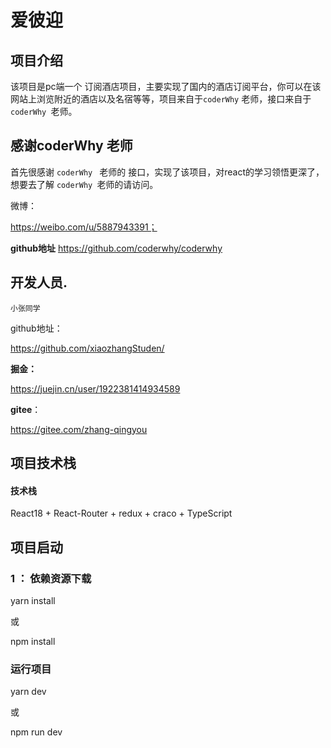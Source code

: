 # 爱彼迎

## 项目介绍

该项目是pc端一个 订阅酒店项目，主要实现了国内的酒店订阅平台，你可以在该网站上浏览附近的酒店以及名宿等等，项目来自于`coderWhy` 老师，接口来自于`coderWhy `老师。

## 感谢coderWhy 老师

首先很感谢 `coderWhy ` 老师的 接口，实现了该项目，对react的学习领悟更深了，想要去了解 `coderWhy `老师的请访问。

微博：

https://weibo.com/u/5887943391；

**github地址**
https://github.com/coderwhy/coderwhy



## 开发人员.

`小张同学`

github地址：

https://github.com/xiaozhangStuden/

**掘金：**

https://juejin.cn/user/1922381414934589

**gitee**：

https://gitee.com/zhang-qingyou



## 项目技术栈

#### 技术栈

React18 + React-Router + redux + craco + TypeScript  



## 项目启动

### 1 ： 依赖资源下载

yarn install  

或 

npm install

### 运行项目

yarn dev

或 

npm run dev













